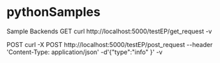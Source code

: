 # pythonSamples

Sample Backends
GET
curl http://localhost:5000/testEP/get_request -v

POST
curl -X POST http://localhost:5000/testEP/post_request --header 'Content-Type: application/json' -d'{"type":"info" }' -v
